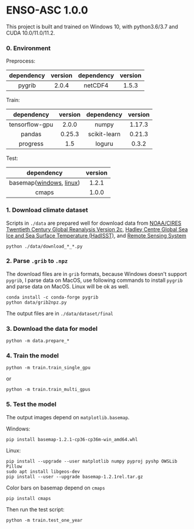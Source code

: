 # ENSO-ASC 1.0.0

This project is built and trained on Windows 10, with python3.6/3.7 and CUDA 10.0/11.0/11.2.

### 0. Environment
Preprocess:

| dependency | version | dependency | version |
| :-----: | :-----: | :-----: | :-----: |
| pygrib | 2.0.4 | netCDF4 | 1.5.3 |

Train:

| dependency | version | dependency | version |
| :-----: | :-----: | :-----: | :-----: |
| tensorflow-gpu | 2.0.0 | numpy | 1.17.3 |
| pandas | 0.25.3 | scikit-learn | 0.21.3 |
| progress | 1.5 | loguru | 0.3.2 |

Test:

| dependency | version |
| :-----: | :-----: |
| basemap([windows](https://download.lfd.uci.edu/pythonlibs/t7epjj8p/basemap-1.2.1-cp36-cp36m-win_amd64.whl), [linux](https://github.com/matplotlib/basemap/releases/tag/v1.2.1rel)) | 1.2.1 |
| cmaps | 1.0.0 |

### 1. Download climate dataset
Scripts in `./data` are prepared well for download data from [NOAA/CIRES Twentieth Century Global Reanalysis Version 2c](https://rda.ucar.edu/datasets/ds131.2/index.html/), [Hadley Centre Global Sea Ice and Sea Surface Temperature (HadISST)](https://rda.ucar.edu/datasets/ds277.3/index.html), and [Remote Sensing System](http://www.remss.com/)
```
python ./data/download_*_*.py
```

### 2. Parse `.grib` to `.npz`
The download files are in `grib` formats, because Windows doesn't support `pygrib`, I parse data on MacOS, use following commands to install `pygrib` and parse data on MacOS. Linux will be ok as well.
```
conda install -c conda-forge pygrib
python data/grib2npz.py
```
The output files are in `./data/dataset/final`

### 3. Download the data for model
```
python -m data.prepare_*
```

### 4. Train the model
```
python -m train.train_single_gpu
```
or
```
python -m train.train_multi_gpus
```

### 5. Test the model
The output images depend on `matplotlib.basemap`.

Windows:
```
pip install basemap-1.2.1-cp36-cp36m-win_amd64.whl
```
Linux:
```
pip install --upgrade --user matplotlib numpy pyproj pyshp OWSLib Pillow
sudo apt install libgeos-dev
pip install --user --upgrade basemap-1.2.1rel.tar.gz
```
Color bars on basemap depend on `cmaps`
```
pip install cmaps
```
Then run the test script:
```
python -m train.test_one_year
```
